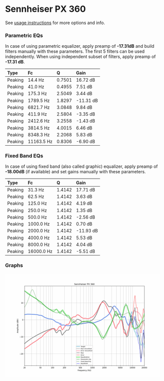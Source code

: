 # Sennheiser PX 360
See [usage instructions](https://github.com/jaakkopasanen/AutoEq#usage) for more options and info.

### Parametric EQs
In case of using parametric equalizer, apply preamp of **-17.31dB** and build filters manually
with these parameters. The first 5 filters can be used independently.
When using independent subset of filters, apply preamp of **-17.31 dB**.

| Type    | Fc         |      Q | Gain      |
|:--------|:-----------|:-------|:----------|
| Peaking | 14.4 Hz    | 0.7501 | 16.72 dB  |
| Peaking | 41.0 Hz    | 0.4955 | 7.51 dB   |
| Peaking | 175.3 Hz   | 2.5049 | 3.44 dB   |
| Peaking | 1789.5 Hz  | 1.8297 | -11.31 dB |
| Peaking | 6821.7 Hz  | 3.0848 | 9.84 dB   |
| Peaking | 411.9 Hz   | 2.5804 | -3.35 dB  |
| Peaking | 2412.6 Hz  | 3.2558 | -1.43 dB  |
| Peaking | 3814.5 Hz  | 4.0015 | 6.46 dB   |
| Peaking | 8348.3 Hz  | 2.2068 | 5.83 dB   |
| Peaking | 11163.5 Hz | 0.8306 | -6.90 dB  |

### Fixed Band EQs
In case of using fixed band (also called graphic) equalizer, apply preamp of **-18.00dB**
(if available) and set gains manually with these parameters.

| Type    | Fc         |      Q | Gain      |
|:--------|:-----------|:-------|:----------|
| Peaking | 31.3 Hz    | 1.4142 | 17.71 dB  |
| Peaking | 62.5 Hz    | 1.4142 | 3.63 dB   |
| Peaking | 125.0 Hz   | 1.4142 | 4.19 dB   |
| Peaking | 250.0 Hz   | 1.4142 | 1.35 dB   |
| Peaking | 500.0 Hz   | 1.4142 | -2.56 dB  |
| Peaking | 1000.0 Hz  | 1.4142 | 0.70 dB   |
| Peaking | 2000.0 Hz  | 1.4142 | -11.93 dB |
| Peaking | 4000.0 Hz  | 1.4142 | 5.53 dB   |
| Peaking | 8000.0 Hz  | 1.4142 | 4.04 dB   |
| Peaking | 16000.0 Hz | 1.4142 | -5.51 dB  |

### Graphs
![](./Sennheiser%20PX%20360.png)